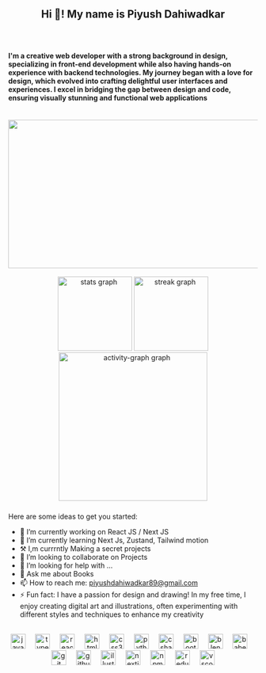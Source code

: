 <br clear="both" />

<h2 align="center">Hi 👋! My name is Piyush Dahiwadkar</h2>

###

<br clear="both" />

 
###

<h4 align="left">
  I'm a creative web developer with a strong background in design, specializing
  in front-end development while also having hands-on experience with backend
  technologies. My journey began with a love for design, which evolved into
  crafting delightful user interfaces and experiences. I excel in bridging the
  gap between design and code, ensuring visually stunning and functional web
  applications
</h4>

 <br clear="both" />

<div align="center"> 
  <img height="300" width="800" src="https://cdnb.artstation.com/p/assets/images/images/048/282/733/original/exceptrea-gamerroom-1-revisioned-0.gif?1649761105">
</div>

<br clear="both" />

<div align="center">
  <img src="https://github-readme-stats.vercel.app/api?username=Piyush2627&hide_title=false&hide_rank=false&show_icons=true&include_all_commits=true&count_private=true&disable_animations=false&theme=github_dark&locale=en&hide_border=true&order=1&custom_title=Stats" height="150" alt="stats graph"  />
  <img src="https://streak-stats.demolab.com?user=Piyush2627&locale=en&mode=daily&theme=github_dark&hide_border=true&border_radius=5&order=3" height="150" alt="streak graph"  />
  <img src="https://github-readme-activity-graph.vercel.app/graph?username=Piyush2627&radius=16&theme=github-dark&area=true&order=5&custom_title=Visual%20Plot%20!&hide_border=true&hide_title=false&line=ffffff" height="300" alt="activity-graph graph"  />
</div>

###

<div>
 
Here are some ideas to get you started:

- 🔭 I’m currently working on React JS / Next JS
- 🌱 I’m currently learning Next Js, Zustand, Tailwind motion
- ⚒️ I,m currrntly Making a secret projects
- 👯 I’m looking to collaborate on Projects
- 🤔 I’m looking for help with ...
- 💬 Ask me about Books
- 📫 How to reach me: piyushdahiwadkar89@gmail.com
- ⚡ Fun fact: I have a passion for design and drawing! In my free time, I enjoy creating digital art and illustrations, often experimenting with different styles and techniques to enhance my creativity
<br clear="both">
</div>

<div align="center">
  <img
    src="https://cdn.jsdelivr.net/gh/devicons/devicon/icons/javascript/javascript-original.svg"
    height="30"
    alt="javascript logo"
  />
  <img width="12" />
  <img
    src="https://cdn.jsdelivr.net/gh/devicons/devicon/icons/typescript/typescript-original.svg"
    height="30"
    alt="typescript logo"
  />
  <img width="12" />
  <img
    src="https://cdn.jsdelivr.net/gh/devicons/devicon/icons/react/react-original.svg"
    height="30"
    alt="react logo"
  />
  <img width="12" />
  <img
    src="https://cdn.jsdelivr.net/gh/devicons/devicon/icons/html5/html5-original.svg"
    height="30"
    alt="html5 logo"
  />
  <img width="12" />
  <img
    src="https://cdn.jsdelivr.net/gh/devicons/devicon/icons/css3/css3-original.svg"
    height="30"
    alt="css3 logo"
  />
  <img width="12" />
  <img
    src="https://cdn.jsdelivr.net/gh/devicons/devicon/icons/python/python-original.svg"
    height="30"
    alt="python logo"
  />
  <img width="12" />
  <img
    src="https://cdn.jsdelivr.net/gh/devicons/devicon/icons/csharp/csharp-original.svg"
    height="30"
    alt="csharp logo"
  />
  <img width="12" />
  <img
    src="https://cdn.jsdelivr.net/gh/devicons/devicon/icons/bootstrap/bootstrap-original.svg"
    height="30"
    alt="bootstrap logo"
  />
  <img width="12" />
  <img
    src="https://cdn.jsdelivr.net/gh/devicons/devicon/icons/blender/blender-original.svg"
    height="30"
    alt="blender logo"
  />
  <img width="12" />
  <img
    src="https://cdn.jsdelivr.net/gh/devicons/devicon/icons/babel/babel-original.svg"
    height="30"
    alt="babel logo"
  />
  <img width="12" />
  <img
    src="https://cdn.jsdelivr.net/gh/devicons/devicon/icons/git/git-original.svg"
    height="30"
    alt="git logo"
  />
  <img width="12" />
  <img
    src="https://cdn.jsdelivr.net/gh/devicons/devicon/icons/github/github-original.svg"
    height="30"
    alt="github logo"
  />
  <img width="12" />
  <img
    src="https://cdn.jsdelivr.net/gh/devicons/devicon/icons/illustrator/illustrator-plain.svg"
    height="30"
    alt="illustrator logo"
  />
  <img width="12" />
  <img
    src="https://cdn.jsdelivr.net/gh/devicons/devicon/icons/nextjs/nextjs-original.svg"
    height="30"
    alt="nextjs logo"
  />
  <img width="12" />
  <img
    src="https://cdn.jsdelivr.net/gh/devicons/devicon/icons/npm/npm-original-wordmark.svg"
    height="30"
    alt="npm logo"
  />
  <img width="12" />
  <img
    src="https://cdn.jsdelivr.net/gh/devicons/devicon/icons/redux/redux-original.svg"
    height="30"
    alt="redux logo"
  />
  <img width="12" />
  <img
    src="https://cdn.jsdelivr.net/gh/devicons/devicon/icons/vscode/vscode-original.svg"
    height="30"
    alt="vscode logo"
  />
</div>
